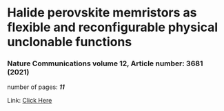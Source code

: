 # **Halide perovskite memristors as flexible and reconfigurable physical unclonable functions**
### Nature Communications volume 12, Article number: 3681 (2021) 
number of pages: _**11**_

Link: [Click Here](https://www.nature.com/articles/s41467-021-24057-0)
